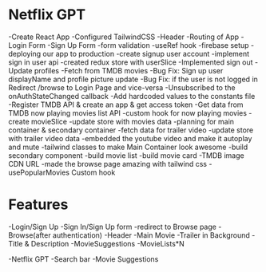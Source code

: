 # Netflix GPT

-Create React App
-Configured TailwindCSS
-Header
-Routing of App
-Login Form
-Sign Up Form
-form validation
-useRef hook
-firebase setup
-deploying our app to production
-create signup user account
-implement sign in user api
-created redux store with userSlice
-Implemented sign out
-Update profiles
-Fetch from TMDB movies
-Bug Fix: Sign up user displayName and profile picture update
-Bug Fix: if the user is not logged in Redirect /browse to Login Page and vice-versa
-Unsubscribed to the onAuthStateChanged callback
-Add hardcoded values to the constants file
-Register TMDB API & create an app & get access token
-Get data from TMDB now playing movies list API
-custom hook for now playing movies
-create movieSlice
-update store with movies data
-planning for main container & secondary container
-fetch data for trailer video 
-update store with trailer video data
-embedded the youtube video and make it autoplay and mute
-tailwind classes to make Main Container look awesome
-build secondary component
-build movie list
-build movie card
-TMDB image CDN URL
-made the browse page amazing with tailwind css
-usePopularMovies Custom hook


# Features
-Login/Sign Up
    -Sign In/Sign Up form
    -redirect to Browse page
-Browse(after authentication)
    -Header
    -Main Movie
        -Trailer in Background
        -Title & Description
        -MovieSuggestions
            -MovieLists*N

-Netflix GPT
    -Search bar
    -Movie Suggestions
